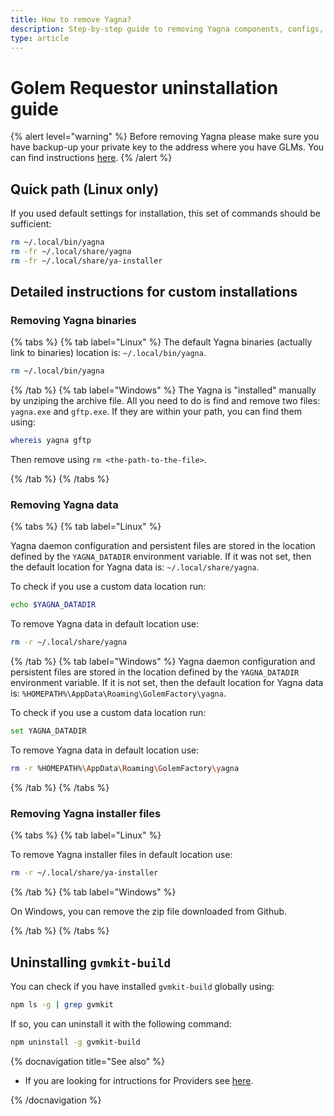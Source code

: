 ```yaml
---
title: How to remove Yagna?
description: Step-by-step guide to removing Yagna components, configs, and data for Requestors.
type: article
---
```


# Golem Requestor uninstallation guide

{% alert level="warning" %}
Before removing Yagna please make sure you have backup-up your private key to the address where you have GLMs. You can find instructions [here](/docs/creators/javascript/examples/tools/golem-wallet-backup).
{% /alert %}

## Quick path (Linux only)

If you used default settings for installation, this set of commands should be sufficient:

```bash
rm ~/.local/bin/yagna
rm -fr ~/.local/share/yagna
rm -fr ~/.local/share/ya-installer
```

## Detailed instructions for custom installations

### Removing Yagna binaries

{% tabs %}
{% tab label="Linux" %}
The default Yagna binaries (actually link to binaries) location is: `~/.local/bin/yagna`.

```bash
rm ~/.local/bin/yagna
```

{% /tab %}
{% tab label="Windows" %}
The Yagna is "installed" manually by unziping the archive file. All you need to do is find and remove two files: `yagna.exe` and `gftp.exe`.
If they are within your path, you can find them using:

```sh
whereis yagna gftp
```

Then remove using `rm <the-path-to-the-file>`.

{% /tab %}
{% /tabs %}

### Removing Yagna data

{% tabs %}
{% tab label="Linux" %}

Yagna daemon configuration and persistent files are stored in the location defined by the `YAGNA_DATADIR` environment variable. If it was not set, then the default location for Yagna data is: `~/.local/share/yagna`.

To check if you use a custom data location run:

```bash
echo $YAGNA_DATADIR
```

To remove Yagna data in default location use:

```bash
rm -r ~/.local/share/yagna
```

{% /tab %}
{% tab label="Windows" %}
Yagna daemon configuration and persistent files are stored in the location defined by the `YAGNA_DATADIR` environment variable. If it is not set, then the default location for Yagna data is: `%HOMEPATH%\AppData\Roaming\GolemFactory\yagna`.

To check if you use a custom data location run:

```sh
set YAGNA_DATADIR
```

To remove Yagna data in default location use:

```sh
rm -r %HOMEPATH%\AppData\Roaming\GolemFactory\yagna
```

{% /tab %}
{% /tabs %}

### Removing Yagna installer files

{% tabs %}
{% tab label="Linux" %}

To remove Yagna installer files in default location use:

```bash
rm -r ~/.local/share/ya-installer
```

{% /tab %}
{% tab label="Windows" %}

On Windows, you can remove the zip file downloaded from Github.

{% /tab %}
{% /tabs %}

## Uninstalling `gvmkit-build`

You can check if you have installed `gvmkit-build` globally using:

```sh
npm ls -g | grep gvmkit
```

If so, you can uninstall it with the following command:

```sh
npm uninstall -g gvmkit-build
```

{% docnavigation title="See also" %}

- If you are looking for intructions for Providers see [here](/docs/providers/provider-uninstall).

{% /docnavigation %}
